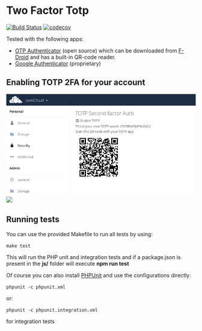 # Two Factor Totp
[![Build Status](https://travis-ci.org/owncloud/twofactor_totp.svg?branch=master)](https://travis-ci.org/owncloud/twofactor_totp)
[![codecov](https://codecov.io/gh/owncloud/twofactor_totp/branch/master/graph/badge.svg)](https://codecov.io/gh/owncloud/twofactor_totp)

Tested with the following apps:
* [OTP Authenticator](https://github.com/0xbb/otp-authenticator) (open source) which can be downloaded from [F-Droid](https://f-droid.org/repository/browse/?fdfilter=totp&fdid=net.bierbaumer.otp_authenticator) and has a built-in QR-code reader.
* [Google Authenticator](https://play.google.com/store/apps/details?id=com.google.android.apps.authenticator2) (proprietary)

## Enabling TOTP 2FA for your account
![](https://raw.githubusercontent.com/owncloud/twofactor_totp/stable9.1/screenshots/settings.png)
![](https://raw.githubusercontent.com/owncloud/twofactor_totp/stable9.1/screenshots/verify.png)

## Running tests
You can use the provided Makefile to run all tests by using:

    make test

This will run the PHP unit and integration tests and if a package.json is present in the **js/** folder will execute **npm run test**

Of course you can also install [PHPUnit](http://phpunit.de/getting-started.html) and use the configurations directly:

    phpunit -c phpunit.xml

or:

    phpunit -c phpunit.integration.xml

for integration tests
